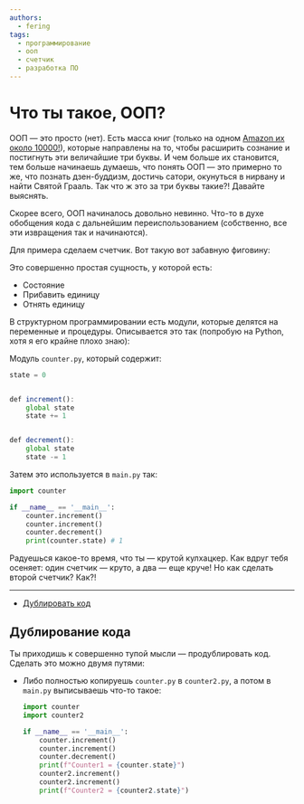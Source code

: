 ```yaml
---
authors:
  - fering
tags:
  - программирование
  - ооп
  - счетчик
  - разработка ПО
---
```

# Что ты такое, ООП?

ООП — это просто (нет). Есть масса книг (только на одном [Amazon их около 10000!](https://www.amazon.com/s?k=Object+Oriented)), которые направлены на то, чтобы расширить сознание и постигнуть эти величайшие три буквы. И чем больше их становится, тем больше начинаешь думаешь, что понять ООП — это примерно то же, что познать дзен-буддизм, достичь сатори, окунуться в нирвану и найти Святой Грааль. Так что ж это за три буквы такие?! Давайте выяснять.

<!-- truncate -->

Скорее всего, ООП начиналось довольно невинно. Что-то в духе обобщения кода с дальнейшим переиспользованием (собственно, все эти извращения так и начинаются).

Для примера сделаем счетчик. Вот такую вот забавную фиговину:

Это совершенно простая сущность, у которой есть:

* Состояние
* Прибавить единицу
* Отнять единицу

В структурном программировании есть модули, которые делятся на переменные и процедуры. Описывается это так (попробую на Python, хотя я его крайне плохо знаю):

Модуль `counter.py`, который содержит:

```js
state = 0


def increment():
    global state
    state += 1


def decrement():
    global state
    state -= 1
```

Затем это используется в `main.py` так:

```python
import counter

if __name__ == '__main__':
    counter.increment()
    counter.increment()
    counter.decrement()
    print(counter.state) # 1
```

Радуешься какое-то время, что ты — крутой кулхацкер. Как вдруг тебя осеняет: один счетчик — круто, а два — еще круче! Но как сделать второй счетчик? Как?!

***

* [Дублировать код](#дублирование-кода)

## Дублирование кода

Ты приходишь к совершенно тупой мысли — продублировать код. Сделать это можно двумя путями:

* Либо полностью копируешь `counter.py` в `counter2.py`, а потом в `main.py` выписываешь что-то такое:

  ```python
  import counter
  import counter2

  if __name__ == '__main__':
      counter.increment()
      counter.increment()
      counter.decrement()
      print(f"Counter1 = {counter.state}")
      counter2.increment()
      counter2.increment()
      print(f"Counter2 = {counter2.state}")
  ```
